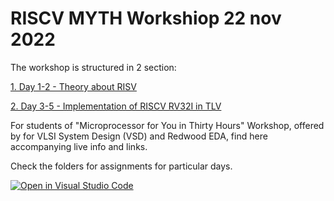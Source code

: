 # RISCV MYTH Workshiop 22 nov 2022

The workshop is structured in 2 section:

[1. Day 1-2 - Theory about RISV](/Day2/README.md)

[2. Day 3-5 - Implementation of RISCV RV32I in TLV](/Day3_5/README.md)

For students of "Microprocessor for You in Thirty Hours" Workshop, offered by for VLSI System Design (VSD) and Redwood EDA, find here accompanying live info and links.

Check the folders for assignments for particular days.

[![Open in Visual Studio Code](https://classroom.github.com/assets/open-in-vscode-c66648af7eb3fe8bc4f294546bfd86ef473780cde1dea487d3c4ff354943c9ae.svg)](https://classroom.github.com/online_ide?assignment_repo_id=9178206&assignment_repo_type=AssignmentRepo)
